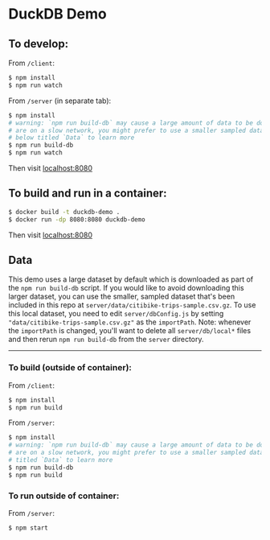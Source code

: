 # DuckDB Demo

## To develop:

From `/client`:

```sh
$ npm install
$ npm run watch
```

From `/server` (in separate tab):

```sh
$ npm install
# warning: `npm run build-db` may cause a large amount of data to be downloaded. If you
# are on a slow network, you might prefer to use a smaller sampled dataset. See the section
# below titled `Data` to learn more
$ npm run build-db
$ npm run watch
```

Then visit [localhost:8080](http://localhost:8080)

## To build and run in a container:

```sh
$ docker build -t duckdb-demo .
$ docker run -dp 8080:8080 duckdb-demo
```

Then visit [localhost:8080](http://localhost:8080)

## Data

This demo uses a large dataset by default which is downloaded as part of the `npm run build-db` script. If you would like to avoid downloading this larger dataset, you can use the smaller, sampled dataset that's been included in this repo at `server/data/citibike-trips-sample.csv.gz`. To use this local dataset, you need to edit `server/dbConfig.js` by setting `"data/citibike-trips-sample.csv.gz"` as the `importPath`. Note: whenever the `importPath` is changed, you'll want to delete all `server/db/local*` files and then rerun `npm run build-db` from the `server` directory.

-----

### To build (outside of container):

From `/client`:

```sh
$ npm install
$ npm run build
```

From `/server`:

```sh
$ npm install
# warning: `npm run build-db` may cause a large amount of data to be downloaded. If you
# are on a slow network, you might prefer to use a smaller sampled dataset. See the section
# titled `Data` to learn more
$ npm run build-db
$ npm run build
```

### To run outside of container:

From `/server`:

```sh
$ npm start
```
